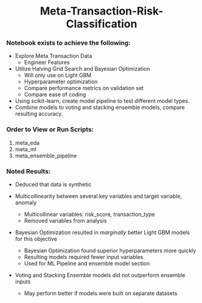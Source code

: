 <h1 align="center"> Meta-Transaction-Risk-Classification</h1>

### **Notebook exists to achieve the following:**
- Explore Meta Transaction Data
   - Engineer Features
- Utilize Halving Grid Search and Bayesian Optimization
   - Will only use on Light GBM
   - Hyperparameter optimization
   - Compare performance metrics on validation set
   - Compare ease of coding 
- Using scikit-learn, create model pipeline to test different model types.
- Combine models to voting and stacking ensemble models, compare resulting accuracy.

### **Order to View or Run Scripts:**
1. meta_eda
2. meta_ml
3. meta_ensemble_pipeline

### **Noted Results:**
- Deduced that data is synthetic
- Multicollinearity between several key variables and target variable, anomaly
  - Multicollinear variables: risk_score, transaction_type
  - Removed variables from analysis
- Bayesian Optimization resulted in *marginally* better Light GBM models for this objective
   - Bayesian Optimization found superior hyperparameters more quickly
   - Resulting models required fewer input variables
   - Used for ML Pipeline and ensemble model section
  
- Voting and Stacking Ensemble models did not outperform ensemble inputs
  - May perform better if models were built on separate datasets

